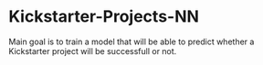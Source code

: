# Kickstarter-Projects-NN
Main goal is to train a model that will be able to predict whether a Kickstarter project will be successfull or not.
